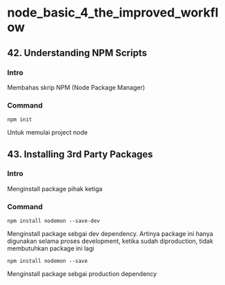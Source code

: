 # node_basic_4_the_improved_workflow

## 42. Understanding NPM Scripts

### Intro

Membahas skrip NPM (Node Package Manager)

### Command

```
npm init
```

Untuk memulai project node

## 43. Installing 3rd Party Packages

### Intro

Menginstall package pihak ketiga

### Command

```
npm install nodemon --save-dev
```

Menginstall package sebgai dev dependency. Artinya package ini hanya digunakan selama proses development, ketika sudah diproduction, tidak membutuhkan package ini lagi

```
npm install nodemon --save
```

Menginstall package sebgai production dependency
